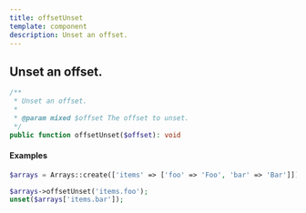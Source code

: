 ```yaml
---
title: offsetUnset
template: component
description: Unset an offset.
---
```


<h2 class="font-normal text-lg">
Unset an offset.
</h2>

```php
/**
 * Unset an offset.
 *
 * @param mixed $offset The offset to unset.
 */
public function offsetUnset($offset): void
```

#### Examples

```php
$arrays = Arrays::create(['items' => ['foo' => 'Foo', 'bar' => 'Bar']]);

$arrays->offsetUnset('items.foo');
unset($arrays['items.bar']);
```
